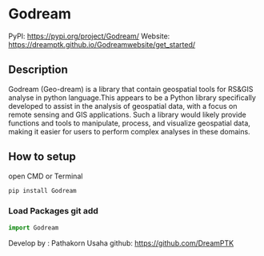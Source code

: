 # Godream 

PyPI: https://pypi.org/project/Godream/
Website: https://dreamptk.github.io/Godreamwebsite/get_started/

## Description 
Godream (Geo-dream) is a library that contain  geospatial tools for RS&GIS analyse in python language.This appears to be a Python library specifically developed to assist in the analysis of geospatial data, with a focus on remote sensing and GIS applications. Such a library would likely provide functions and tools to manipulate, process, and visualize geospatial data, making it easier for users to perform complex analyses in these domains.


##  How to setup

open CMD or Terminal

```python
pip install Godream
```


### Load Packages git add
```python
import Godream
```
Develop by : Pathakorn Usaha
github: https://github.com/DreamPTK
